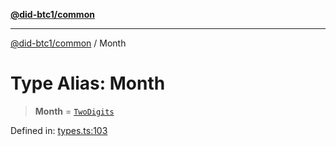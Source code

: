 [**@did-btc1/common**](../README.md)

***

[@did-btc1/common](../globals.md) / Month

# Type Alias: Month

> **Month** = [`TwoDigits`](TwoDigits.md)

Defined in: [types.ts:103](https://github.com/dcdpr/did-btc1-js/blob/751aedd75738c26882a2149e644ae32b9e424707/packages/common/src/types.ts#L103)
